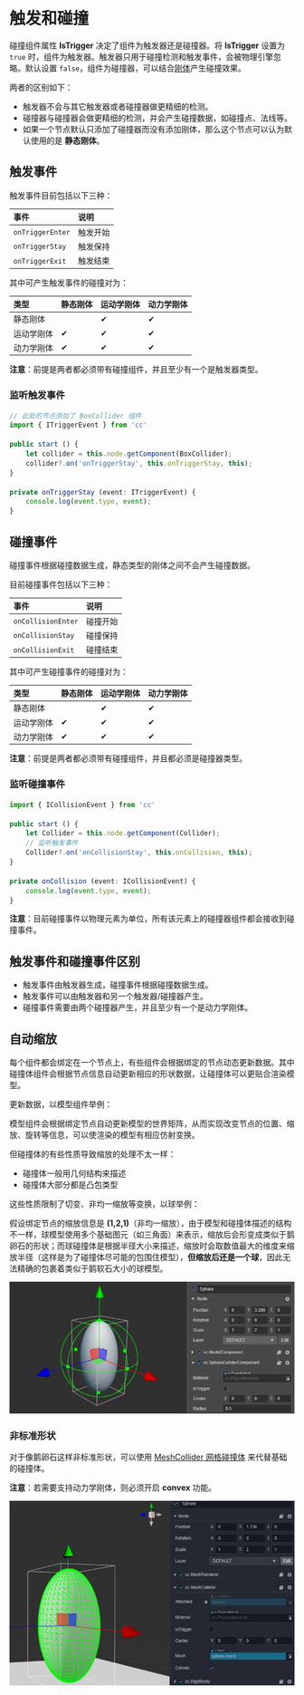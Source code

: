 # 触发和碰撞

碰撞组件属性 **IsTrigger** 决定了组件为触发器还是碰撞器。将 **IsTrigger** 设置为 `true` 时，组件为触发器。触发器只用于碰撞检测和触发事件，会被物理引擎忽略。默认设置 `false`，组件为碰撞器，可以结合[刚体](physics-rigidbody.md)产生碰撞效果。

两者的区别如下：

- 触发器不会与其它触发器或者碰撞器做更精细的检测。
- 碰撞器与碰撞器会做更精细的检测，并会产生碰撞数据，如碰撞点、法线等。
- 如果一个节点默认只添加了碰撞器而没有添加刚体，那么这个节点可以认为默认使用的是 **静态刚体**。

## 触发事件

触发事件目前包括以下三种：

| 事件  | 说明 |
| :--- | :--- |
| `onTriggerEnter` | 触发开始 |
| `onTriggerStay`  | 触发保持 |
| `onTriggerExit`  | 触发结束 |

其中可产生触发事件的碰撞对为：

| 类型  | 静态刚体 | 运动学刚体 | 动力学刚体 |
| :--- | :--- | :--- | :--- |
| 静态刚体 |  | ✔ | ✔ |
| 运动学刚体 | ✔ | ✔ | ✔ |
| 动力学刚体 | ✔ | ✔ | ✔ |

**注意**：前提是两者都必须带有碰撞组件，并且至少有一个是触发器类型。

### 监听触发事件

```ts
// 此处的节点添加了 BoxCollider 组件
import { ITriggerEvent } from 'cc'

public start () {
    let collider = this.node.getComponent(BoxCollider);
    collider?.on('onTriggerStay', this.onTriggerStay, this);
}

private onTriggerStay (event: ITriggerEvent) {
    console.log(event.type, event);
}
```

## 碰撞事件

碰撞事件根据碰撞数据生成，静态类型的刚体之间不会产生碰撞数据。

目前碰撞事件包括以下三种：

| 事件  | 说明 |
| :--- | :--- |
| `onCollisionEnter` | 碰撞开始 |
| `onCollisionStay`  | 碰撞保持 |
| `onCollisionExit`  | 碰撞结束 |

其中可产生碰撞事件的碰撞对为：

| 类型  | 静态刚体 | 运动学刚体 | 动力学刚体 |
| :--- | :--- | :--- | :--- |
| 静态刚体 |  | ✔ | ✔ |
| 运动学刚体 | ✔ | ✔ | ✔ |
| 动力学刚体 | ✔ | ✔ | ✔ |

**注意**：前提是两者都必须带有碰撞组件，并且都必须是碰撞器类型。

### 监听碰撞事件

```ts
import { ICollisionEvent } from 'cc'

public start () {
    let Collider = this.node.getComponent(Collider);
    // 监听触发事件
    Collider?.on('onCollisionStay', this.onCollision, this);
}

private onCollision (event: ICollisionEvent) {
    console.log(event.type, event);
}
```

**注意**：目前碰撞事件以物理元素为单位，所有该元素上的碰撞器组件都会接收到碰撞事件。

## 触发事件和碰撞事件区别

- 触发事件由触发器生成，碰撞事件根据碰撞数据生成。
- 触发事件可以由触发器和另一个触发器/碰撞器产生。
- 碰撞事件需要由两个碰撞器产生，并且至少有一个是动力学刚体。

## 自动缩放

每个组件都会绑定在一个节点上，有些组件会根据绑定的节点动态更新数据。其中碰撞体组件会根据节点信息自动更新相应的形状数据，让碰撞体可以更贴合渲染模型。

更新数据，以模型组件举例：

模型组件会根据绑定节点自动更新模型的世界矩阵，从而实现改变节点的位置、缩放、旋转等信息，可以使渲染的模型有相应仿射变换。

但碰撞体的有些性质导致缩放的处理不太一样：

- 碰撞体一般用几何结构来描述
- 碰撞体大部分都是凸包类型

这些性质限制了切变、非均一缩放等变换，以球举例：

假设绑定节点的缩放信息是 **(1,2,1)**（非均一缩放），由于模型和碰撞体描述的结构不一样，球模型使用多个基础图元（如三角面）来表示，缩放后会形变成类似于鹅卵石的形状；而球碰撞体是根据半径大小来描述，缩放时会取数值最大的维度来缩放半径（这样是为了碰撞体尽可能的包围住模型），**但缩放后还是一个球**，因此无法精确的包裹着类似于鹅软石大小的球模型。

![非均一缩放球](img/collider-non-uniform-scale.jpg)

### 非标准形状

对于像鹅卵石这样非标准形状，可以使用 [MeshCollider 网格碰撞体](physics-component.md#%E7%BD%91%E6%A0%BC%E7%A2%B0%E6%92%9E%E5%99%A8%E7%BB%84%E4%BB%B6%20MeshCollider) 来代替基础的碰撞体。

**注意**：若需要支持动力学刚体，则必须开启 **convex** 功能。

![鹅卵石](img/collider-cobblestone.jpg)
